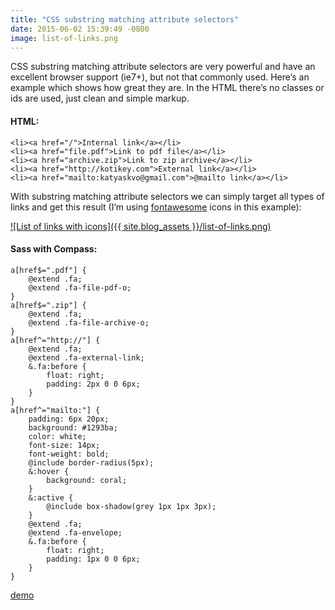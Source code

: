 ```yaml
---
title: "CSS substring matching attribute selectors"
date: 2015-06-02 15:39:49 -0800
image: list-of-links.png
---
```


CSS substring matching attribute selectors are very powerful and have an excellent browser support (ie7+), but not that commonly used. Here’s an example which shows how great they are. In the HTML there’s no classes or ids are used, just clean and simple markup.

#### HTML:

```
<li><a href="/">Internal link</a></li>
<li><a href="file.pdf">Link to pdf file</a></li>
<li><a href="archive.zip">Link to zip archive</a></li>
<li><a href="http://kotikey.com">External link</a></li>
<li><a href="mailto:katyaskvo@gmail.com">@mailto link</a></li>
```

With substring matching attribute selectors we can simply target all types of links and get this result (I’m using [fontawesome](http://fontawesome.io/ "fontawesome website") icons in this example):
  
[![List of links with icons]({{ site.blog_assets }}/list-of-links.png)](http://katyaskvo.com/web-library/advanced-css-selectors/ "Advanced CSS selectors")

#### Sass with Compass:

```
a[href$=".pdf"] {
	@extend .fa;
	@extend .fa-file-pdf-o;
}
a[href$=".zip"] {
	@extend .fa;
	@extend .fa-file-archive-o;
}
a[href^="http://"] {
	@extend .fa;
	@extend .fa-external-link;
	&.fa:before {
		float: right;
		padding: 2px 0 0 6px;
	}
}
a[href^="mailto:"] {
	padding: 6px 20px;
	background: #1293ba;
	color: white;
	font-size: 14px;
	font-weight: bold;
	@include border-radius(5px);
	&:hover {
		background: coral;
	}
	&:active {
		@include box-shadow(grey 1px 1px 3px);
	}
	@extend .fa;
	@extend .fa-envelope;
	&.fa:before {
		float: right;
		padding: 1px 0 0 6px;
	}
}
```

[demo](http://katyaskvo.com/web-library/advanced-css-selectors/ "Advanced CSS selectors")
 

